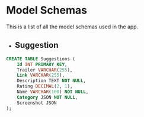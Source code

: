 # Model Schemas
 This is a list of all the model schemas used in the app.
- ## Suggestion
```sql
CREATE TABLE Suggestions (
    Id INT PRIMARY KEY,
    Trailer VARCHAR(255),
    Link VARCHAR(255),
    Description TEXT NOT NULL,
    Rating DECIMAL(2, 1),
    Name VARCHAR(100) NOT NULL,
    Category JSON NOT NULL,
    Screenshot JSON
);
```